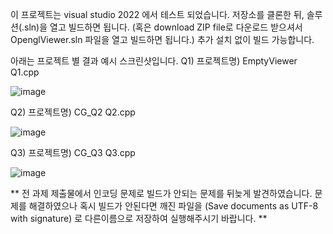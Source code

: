 이 프로젝트는 visual studio 2022 에서 테스트 되었습니다.
저장소를 클론한 뒤, 솔루션(.sln)을 열고 빌드하면 됩니다.
(혹은 download ZIP file로 다운로드 받으셔서 OpenglViewer.sln 파일을 열고 빌드하면 됩니다.)
추가 설치 없이 빌드 가능합니다.

아래는 프로젝트 별 결과 예시 스크린샷입니다.
Q1)
프로젝트명) EmptyViewer
Q1.cpp

![image](https://github.com/user-attachments/assets/d7fa4ea9-4438-4b8d-963a-9c8efda22bfa)

Q2)
프로젝트명) CG_Q2
Q2.cpp

![image](https://github.com/user-attachments/assets/51ae88ad-7143-4bf0-b310-f6f4a48266ff)

Q3)
프로젝트명) CG_Q3
Q3.cpp

![image](https://github.com/user-attachments/assets/49c722f5-9e98-4ce6-bce4-65465f8bfc06)

** 전 과제 제출물에서 인코딩 문제로 빌드가 안되는 문제를 뒤늦게 발견하였습니다. 
문제를 해결하였으나 혹시 빌드가 안된다면 깨진 파일을 (Save documents as UTF-8 with signature) 로 다른이름으로 저장하여 실행해주시기 바랍니다. **
